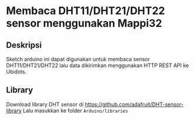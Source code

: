 # Membaca DHT11/DHT21/DHT22 sensor menggunakan Mappi32 

## Deskripsi
Sketch arduino ini dapat digunakan untuk membaca sensor DHT11/DHT21/DHT22 lalu data dikirimkan menggunakan HTTP REST API ke Ubidots.

## Library

Download library DHT sensor di https://github.com/adafruit/DHT-sensor-library
Lalu masukkan ke folder `Arduino/libraries`